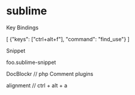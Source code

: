 # sublime
Key Bindings


[
  {"keys": ["ctrl+alt+f"], "command": "find_use"}
]



Snippet

foo.sublime-snippet


DocBlockr // php Comment plugins


alignment // ctrl + alt + a
